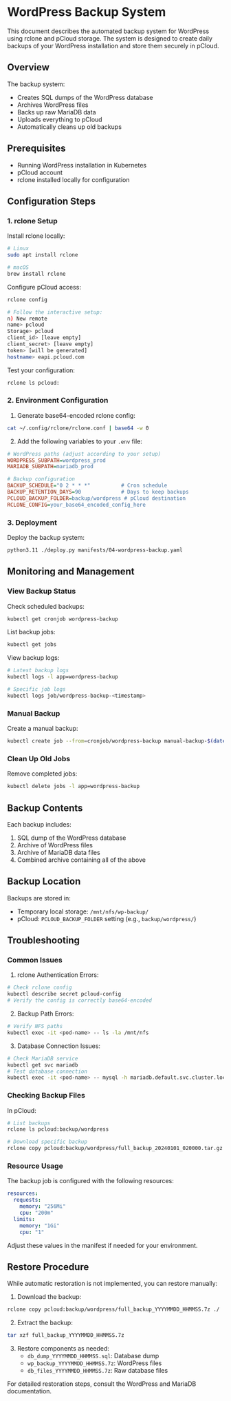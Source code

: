 # WordPress Backup System

This document describes the automated backup system for WordPress using rclone and pCloud storage. The system is designed to create daily backups of your WordPress installation and store them securely in pCloud.

## Overview

The backup system:
- Creates SQL dumps of the WordPress database
- Archives WordPress files
- Backs up raw MariaDB data
- Uploads everything to pCloud
- Automatically cleans up old backups

## Prerequisites

- Running WordPress installation in Kubernetes
- pCloud account
- rclone installed locally for configuration

## Configuration Steps

### 1. rclone Setup

Install rclone locally:
```bash
# Linux
sudo apt install rclone

# macOS
brew install rclone
```

Configure pCloud access:
```bash
rclone config

# Follow the interactive setup:
n) New remote
name> pcloud
Storage> pcloud
client_id> [leave empty]
client_secret> [leave empty]
token> [will be generated]
hostname> eapi.pcloud.com
```

Test your configuration:
```bash
rclone ls pcloud:
```

### 2. Environment Configuration

1. Generate base64-encoded rclone config:
```bash
cat ~/.config/rclone/rclone.conf | base64 -w 0
```

2. Add the following variables to your `.env` file:
```ini
# WordPress paths (adjust according to your setup)
WORDPRESS_SUBPATH=wordpress_prod
MARIADB_SUBPATH=mariadb_prod

# Backup configuration
BACKUP_SCHEDULE="0 2 * * *"          # Cron schedule
BACKUP_RETENTION_DAYS=90             # Days to keep backups
PCLOUD_BACKUP_FOLDER=backup/wordpress # pCloud destination
RCLONE_CONFIG=your_base64_encoded_config_here
```

### 3. Deployment

Deploy the backup system:
```bash
python3.11 ./deploy.py manifests/04-wordpress-backup.yaml
```

## Monitoring and Management

### View Backup Status

Check scheduled backups:
```bash
kubectl get cronjob wordpress-backup
```

List backup jobs:
```bash
kubectl get jobs
```

View backup logs:
```bash
# Latest backup logs
kubectl logs -l app=wordpress-backup

# Specific job logs
kubectl logs job/wordpress-backup-<timestamp>
```

### Manual Backup

Create a manual backup:
```bash
kubectl create job --from=cronjob/wordpress-backup manual-backup-$(date +%s)
```

### Clean Up Old Jobs

Remove completed jobs:
```bash
kubectl delete jobs -l app=wordpress-backup
```

## Backup Contents

Each backup includes:
1. SQL dump of the WordPress database
2. Archive of WordPress files
3. Archive of MariaDB data files
4. Combined archive containing all of the above

## Backup Location

Backups are stored in:
- Temporary local storage: `/mnt/nfs/wp-backup/`
- pCloud: `PCLOUD_BACKUP_FOLDER` setting (e.g., `backup/wordpress/`)

## Troubleshooting

### Common Issues

1. rclone Authentication Errors:
```bash
# Check rclone config
kubectl describe secret pcloud-config
# Verify the config is correctly base64-encoded
```

2. Backup Path Errors:
```bash
# Verify NFS paths
kubectl exec -it <pod-name> -- ls -la /mnt/nfs
```

3. Database Connection Issues:
```bash
# Check MariaDB service
kubectl get svc mariadb
# Test database connection
kubectl exec -it <pod-name> -- mysql -h mariadb.default.svc.cluster.local -u wp_user -p
```

### Checking Backup Files

In pCloud:
```bash
# List backups
rclone ls pcloud:backup/wordpress

# Download specific backup
rclone copy pcloud:backup/wordpress/full_backup_20240101_020000.tar.gz ./
```

### Resource Usage

The backup job is configured with the following resources:
```yaml
resources:
  requests:
    memory: "256Mi"
    cpu: "200m"
  limits:
    memory: "1Gi"
    cpu: "1"
```

Adjust these values in the manifest if needed for your environment.

## Restore Procedure

While automatic restoration is not implemented, you can restore manually:

1. Download the backup:
```bash
rclone copy pcloud:backup/wordpress/full_backup_YYYYMMDD_HHMMSS.7z ./
```

2. Extract the backup:
```bash
tar xzf full_backup_YYYYMMDD_HHMMSS.7z
```

3. Restore components as needed:
   - `db_dump_YYYYMMDD_HHMMSS.sql`: Database dump
   - `wp_backup_YYYYMMDD_HHMMSS.7z`: WordPress files
   - `db_files_YYYYMMDD_HHMMSS.7z`: Raw database files

For detailed restoration steps, consult the WordPress and MariaDB documentation.
